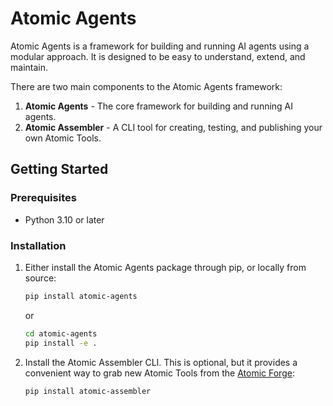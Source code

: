 # Atomic Agents

Atomic Agents is a framework for building and running AI agents using a modular approach. It is designed to be easy to understand, extend, and maintain.

There are two main components to the Atomic Agents framework:

1. **Atomic Agents** - The core framework for building and running AI agents.
2. **Atomic Assembler** - A CLI tool for creating, testing, and publishing your own Atomic Tools.

## Getting Started

### Prerequisites
- Python 3.10 or later

### Installation

1. Either install the Atomic Agents package through pip, or locally from source:
   ```bash
   pip install atomic-agents
   ```
   or
   ```bash
   cd atomic-agents
   pip install -e .
   ```

2. Install the Atomic Assembler CLI. This is optional, but it provides a convenient way to grab new Atomic Tools from the [Atomic Forge](atomic-forge):
   ```bash
   pip install atomic-assembler
   ```
